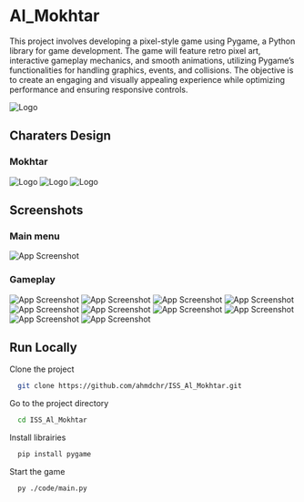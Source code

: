 
# Al_Mokhtar
This project involves developing a pixel-style game using Pygame, a Python library for game development. The game will feature retro pixel art, interactive gameplay mechanics, and smooth animations, utilizing Pygame’s functionalities for handling graphics, events, and collisions. The objective is to create an engaging and visually appealing experience while optimizing performance and ensuring responsive controls.



![Logo](logo.png)

## Charaters Design
### Mokhtar

![Logo](mokhtar.png)
![Logo](amira.png)
![Logo](knight.png)

## Screenshots

### Main menu
![App Screenshot](screenshots/Mainmenu.png)
### Gameplay
![App Screenshot](screenshots/gameplay1.png)
![App Screenshot](screenshots/gameplay2.png)
![App Screenshot](screenshots/gameplay3.png)
![App Screenshot](screenshots/gameplay4.png)
![App Screenshot](screenshots/gameplay5.png)
![App Screenshot](screenshots/gameplay6.png)
![App Screenshot](screenshots/gameplay7.png)
![App Screenshot](screenshots/gameplay8.png)
![App Screenshot](screenshots/gameplay9.png)
![App Screenshot](screenshots/gameplay10.png)
## Run Locally

Clone the project

```bash
  git clone https://github.com/ahmdchr/ISS_Al_Mokhtar.git
```

Go to the project directory

```bash
  cd ISS_Al_Mokhtar
```

Install librairies

```bash
  pip install pygame
```

Start the game

```bash
  py ./code/main.py
```


